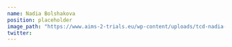```yaml
---
name: Nadia Bolshakova
position: placeholder
image_path: "https://www.aims-2-trials.eu/wp-content/uploads/tcd-nadia-bolshakova.jpg"
twitter:
---
```

